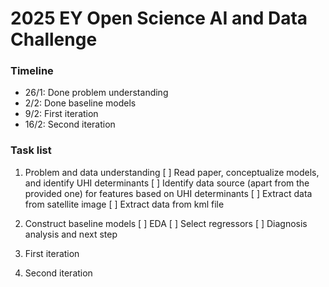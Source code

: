 # 2025 EY Open Science AI and Data Challenge

### Timeline
- 26/1: Done problem understanding
- 2/2: Done baseline models
- 9/2: First iteration 
- 16/2: Second iteration

### Task list

1. Problem and data understanding
    [ ] Read paper, conceptualize models, and identify UHI determinants
    [ ] Identify data source (apart from the provided one) for features based on UHI determinants
    [ ] Extract data from satellite image
    [ ] Extract data from kml file

2. Construct baseline models
    [ ] EDA
    [ ] Select regressors
    [ ] Diagnosis analysis and next step

3. First iteration

4. Second iteration